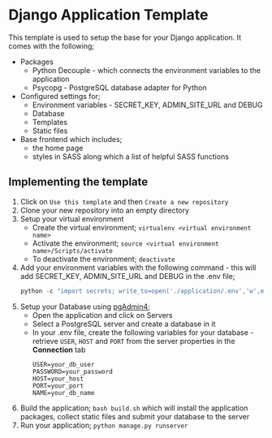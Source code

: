 # Django Application Template
This template is used to setup the base for your Django application. It comes with the following;
- Packages
    - Python Decouple - which connects the environment variables to the application
    - Psycopg - PostgreSQL database adapter for Python
- Configured settings for;
    - Environment variables - SECRET_KEY, ADMIN_SITE_URL and DEBUG
    - Database
    - Templates
    - Static files
- Base frontend which includes;
    - the home page
    - styles in SASS along which a list of helpful SASS functions

## Implementing the template
1. Click on `Use this template` and then `Create a new repository`
2. Clone your new repository into an empty directory
3. Setup your virtual environment
    - Create the virtual environment; `virtualenv <virtual environment name>`
    - Activate the environment; `source <virtual environment name>/Scripts/activate`
    - To deactivate the environment; `deactivate`
4. Add your environment variables with the following command - this will add SECRET_KEY, ADMIN_SITE_URL and DEBUG in the .env file;
    ```PowerShell
    python -c "import secrets; write_to=open('./application/.env','w',encoding='utf-8'); write_to.write('SECRET_KEY={0}\nADMIN_SITE_URL={1}\nDEBUG=True\n'.format(secrets.token_urlsafe(),secrets.token_urlsafe()))"
    ```
5. Setup your Database using [pgAdmin4](https://www.postgresql.org/download/);
    - Open the application and click on Servers
    - Select a PostgreSQL server and create a database in it
    - In your .env file, create the following variables for your database - retrieve `USER`, `HOST` and `PORT` from the server properties in the **Connection** tab
        ```
        USER=your_db_user
        PASSWORD=your_password
        HOST=your_host
        PORT=your_port
        NAME=your_db_name
        ```
6. Build the application; `bash build.sh` which will install the application packages, collect static files and submit your database to the server
7. Run your application; `python manage.py runserver`
